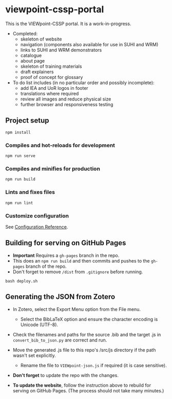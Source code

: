 # viewpoint-cssp-portal

This is the VIEWpoint-CSSP portal. It is a work-in-progress.

-   Completed:
    -   skeleton of website
    -   navigation (components also available for use in SUHI and WRM)
    -   links to SUHI and WRM demonstrators
    -   catalogue
    -   about page
    -   skeleton of training materials
    -   draft explainers
    -   proof of concept for glossary
-   To do list includes (in no particular order and possibly incomplete):
    -   add IEA and UoR logos in footer
    -   translations where required
    -   review all images and reduce physical size
    -   further browser and responsiveness testing

## Project setup

```
npm install
```

### Compiles and hot-reloads for development

```
npm run serve
```

### Compiles and minifies for production

```
npm run build
```

### Lints and fixes files

```
npm run lint
```

### Customize configuration

See [Configuration Reference](https://cli.vuejs.org/config/).

## Building for serving on GitHub Pages

-   **Important** Requires a `gh-pages` branch in the repo.
-   This does an `npm run build` and then commits and pushes to the `gh-pages`
    branch of the repo.
-   Don't forget to remove `/dist` from `.gitignore` before running.

```
bash deploy.sh
```

## Generating the JSON from Zotero

-   In Zotero, select the Export Menu option from the File menu.
    -   Select the BibLaTeX option and ensure the character encoding is Unicode
        (UTF-8).
-   Check the filenames and paths for the source .bib and the target .js in
    `convert_bib_to_json.py` are correct and run.

-   Move the generated .js file to this repo's /src/js directory if the path
    wasn't set explicitly.
    -   Rename the file to `VIEWpoint-json.js` if required (it is case
        sensitive).
-   **Don't forget** to update the repo with the changes.

-   **To update the website**, follow the instruction above to rebuild for
    serving on GitHub Pages. (The process should not take many minutes.)
